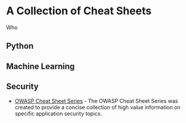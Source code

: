# A Collection of Cheat Sheets

Who 

## Python

## Machine Learning

## Security
- [OWASP Cheat Sheet Series](https://cheatsheetseries.owasp.org/) - The OWASP Cheat Sheet Series was created to provide a concise collection of high value information on specific application security topics.
